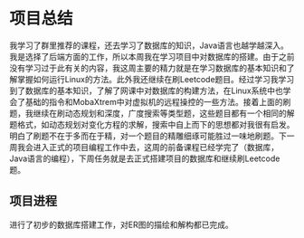 # 项目总结
我学习了群里推荐的课程，还去学习了数据库的知识，Java语言也越学越深入。我是选择了后端方面的工作，所以本周我在学习项目中对数据库的搭建。由于之前没有学习过于此有关的内容，我这周主要的精力就是在学习数据库的基本知识和了解掌握如何运行Linux的方法。此外我还继续在刷Leetcode题目。经过学习我学习到了数据库的基本知识，了解了网课中对数据库的构建方法，在Linux系统中也学会了基础的指令和MobaXtrem中对虚拟机的远程操控的一些方法。接着上面的刷题，我继续在刷动态规划和深度，广度搜索等类型题，这些题目都有一个相同的解题格式，如动态规划对变化方程的求解，搜索中自上而下的思想都对我很有启发。明白了刷题不在于多而在于精，对一个题目的精雕细琢可能胜过一味地刷题。下一周我会进入正式的项目编程工作中去，这周的前备课程已经学完了（数据库，Java语言的编程），下周任务就是去正式搭建项目的数据库和继续刷Leetcode题。
## 项目进程
进行了初步的数据库搭建工作，对ER图的描绘和解构都已完成。
